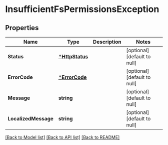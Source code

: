 # InsufficientFsPermissionsException

## Properties
Name | Type | Description | Notes
------------ | ------------- | ------------- | -------------
**Status** | [***HttpStatus**](HttpStatus.md) |  | [optional] [default to null]
**ErrorCode** | [***ErrorCode**](ErrorCode.md) |  | [optional] [default to null]
**Message** | **string** |  | [optional] [default to null]
**LocalizedMessage** | **string** |  | [optional] [default to null]

[[Back to Model list]](../README.md#documentation-for-models) [[Back to API list]](../README.md#documentation-for-api-endpoints) [[Back to README]](../README.md)

